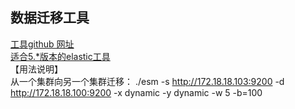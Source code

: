 ## 数据迁移工具
[工具github 网址](https://github.com/medcl/esm)  
[适合5.*版本的elastic工具](https://github.com/medcl/esm/releases/download/v0.3.4/linux64.tar.gz)  
【用法说明】  
从一个集群向另一个集群迁移：
 ./esm   -s http://172.18.18.103:9200 -d http://172.18.18.100:9200 -x dynamic  -y dynamic -w 5 -b=100
 